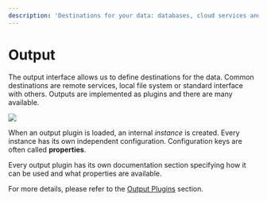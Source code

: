 ```yaml
---
description: 'Destinations for your data: databases, cloud services and more!'
---
```


# Output

The output interface allows us to define destinations for the data. Common destinations are remote services, local file system or standard interface with others. Outputs are implemented as plugins and there are many available.

![](<../../.gitbook/assets/logging\_pipeline\_output (1) (1).png>)

When an output plugin is loaded, an internal _instance_ is created. Every instance has its own independent configuration. Configuration keys are often called **properties**.

Every output plugin has its own documentation section specifying how it can be used and what properties are available.

For more details, please refer to the [Output Plugins](https://docs.fluentbit.io/manual/pipeline/outputs) section.
